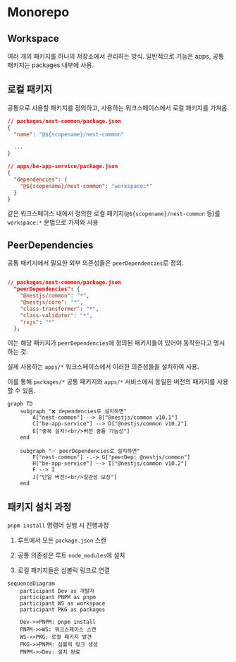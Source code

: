 # Monorepo

## Workspace

여러 개의 패키지를 하나의 저장소에서 관리하는 방식.
일반적으로 기능은 apps, 공통 패키지는 packages 내부에 사용.

## 로컬 패키지

공통으로 사용할 패키지를 정의하고, 사용하는 워크스페이스에서 로컬 패키지를 가져옴.

```json
// packages/nest-common/package.json
{
  "name": "@${scopename}/nest-common"

  ...
}

// apps/be-app-service/package.json
{
  "dependencies": {
    "@${scopename}/nest-common": "workspace:*"
  }
}
```

같은 워크스페이스 내에서 정의한 로컬 패키지(`@${scopename}/nest-common` 등)를 `workspace:*` 문법으로 가져와 사용

## PeerDependencies

공통 패키지에서 필요한 외부 의존성들은 `peerDependencies`로 정의.

```json

// packages/nest-common/package.json
  "peerDependencies": {
    "@nestjs/common": "*",
    "@nestjs/core": "*",
    "class-transformer": "*",
    "class-validator": "*",
    "rxjs": "*"
  },
```

이는 해당 패키지가 `peerDependencies`에 정의된 패키지들이 있어야 동작한다고 명시하는 것.

실제 사용하는 `apps/*` 워크스페이스에서 이러한 의존성들을 설치하여 사용.

이를 통해 `packages/*` 공통 패키지와 `apps/*` 서비스에서 동일한 버전의 패키지를 사용할 수 있음.

```mermaid
graph TD
    subgraph "❌ dependencies로 설치하면"
        A["nest-common"] --> B["@nestjs/common v10.1"]
        C["be-app-service"] --> D["@nestjs/common v10.2"]
        E["중복 설치!<br/>버전 충돌 가능성"]
    end

    subgraph "✅ peerDependencies로 설치하면"
        F["nest-common"] -.-> G["peerDep: @nestjs/common"]
        H["be-app-service"] --> I["@nestjs/common v10.2"]
        F --> I
        J["단일 버전!<br/>일관성 보장"]
    end
```

## 패키지 설치 과정

`pnpm install` 명령어 실행 시 진행과정

1. 루트에서 모든 `package.json` 스캔

2. 공통 의존성은 루트 `node_modules`에 설치

3. 로컬 패키지들은 심볼릭 링크로 연결

```mermaid
sequenceDiagram
    participant Dev as 개발자
    participant PNPM as pnpm
    participant WS as workspace
    participant PKG as packages

    Dev->>PNPM: pnpm install
    PNPM->>WS: 워크스페이스 스캔
    WS->>PKG: 로컬 패키지 발견
    PKG->>PNPM: 심볼릭 링크 생성
    PNPM->>Dev: 설치 완료
```
